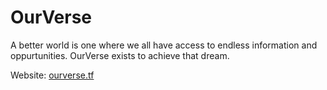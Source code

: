 # OurVerse

A better world is one where we all have access to endless information and oppurtunities. OurVerse exists to achieve that dream.

Website: [ourverse.tf](https://ourverse.tf/)